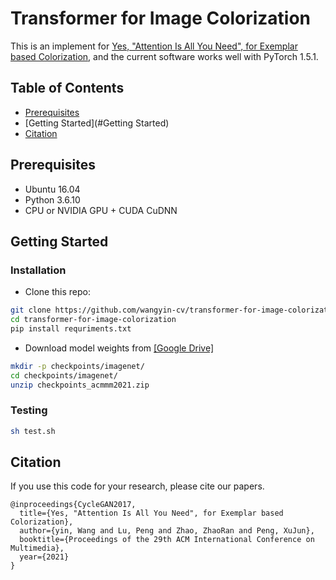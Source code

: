 # Transformer for Image Colorization
This is an implement for [Yes, "Attention Is All You Need", for Exemplar based Colorization](https://dl.acm.org/doi/10.1145/3474085.3475385), and the current software works well with PyTorch 1.5.1.
## Table of Contents

- [Prerequisites](#Prerequisites)
- [Getting Started](#Getting Started)
- [Citation](#Citation)

## Prerequisites
- Ubuntu 16.04
- Python 3.6.10
- CPU or NVIDIA GPU + CUDA CuDNN

## Getting Started

### Installation
- Clone this repo:
```bash
git clone https://github.com/wangyin-cv/transformer-for-image-colorization
cd transformer-for-image-colorization
pip install requriments.txt
```
- Download model weights from <a href="https://drive.google.com/file/d/11FM-2v4iVH8Dvowo-7bQG56Z_ey8kjOa/view?usp=sharing">[Google Drive]</a>
```bash
mkdir -p checkpoints/imagenet/
cd checkpoints/imagenet/
unzip checkpoints_acmmm2021.zip
```
### Testing
```bash
sh test.sh
```
## Citation
If you use this code for your research, please cite our papers.
```
@inproceedings{CycleGAN2017,
  title={Yes, "Attention Is All You Need", for Exemplar based Colorization},
  author={yin, Wang and Lu, Peng and Zhao, ZhaoRan and Peng, XuJun},
  booktitle={Proceedings of the 29th ACM International Conference on Multimedia},
  year={2021}
}
```

